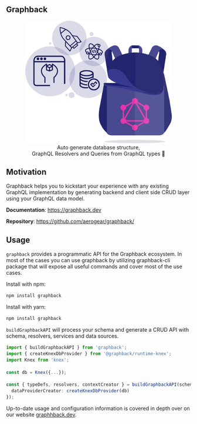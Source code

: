## Graphback

<p align="center">
  <img width="400" src="https://raw.githubusercontent.com/aerogear/graphback/master/website/static/img/logo.png"/>
  <br/>
  Auto generate database structure, <br/>
  GraphQL Resolvers and Queries from GraphQL types 🚀
</p>

## Motivation 

Graphback helps you to kickstart your experience with any existing GraphQL implementation
by generating backend and client side CRUD layer using your GraphQL data model.

**Documentation**: https://graphback.dev

**Repository**: https://github.com/aerogear/graphback/


## Usage

`graphback` provides a programmatic API for the Graphback ecosystem.
In most of the cases you can use graphback by utilizing graphback-cli package that will expose all useful commands and cover most of the use cases.

Install with npm:

```bash
npm install graphback
```

Install with yarn:

```bash
npm install graphback
```

`buildGraphbackAPI` will process your schema and generate a CRUD API with schema, resolvers, services and data sources.

```ts
import { buildGraphbackAPI } from 'graphback';
import { createKnexDbProvider } from '@graphback/runtime-knex';
import Knex from 'knex';

const db = Knex({...});

const { typeDefs, resolvers, contextCreator } = buildGraphbackAPI(schema, {
  dataProviderCreator: createKnexDbProvider(db)
});
```

Up-to-date usage and configuration information is covered in depth over on our website [graphhback.dev](https://graphback.dev/docs/getting-started/add-to-project).